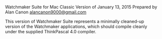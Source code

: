 Watchmaker Suite for Mac ClassicVersion of January 13, 2015Prepared by Alan Canon <alancanon9000@gmail.com>This version of Watchmaker Suite represents a minimally cleaned-up version of the Watchmaker applications, which should compile cleanly under the supplied ThinkPascal 4.0 compiler.